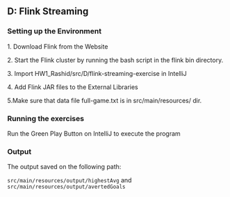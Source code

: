 <h2> D: Flink Streaming </h2>

<h3>Setting up the Environment</h3>
<p>1. Download Flink from the Website <br/>

<p>2. Start the Flink cluster by running the bash script in the flink bin directory. <br /> </p>

<p>3. Import 
HW1_Rashid/src/D/flink-streaming-exercise in IntelliJ <br/>

<p>4. Add Flink JAR files to the External Libraries<br /> </p>


<p>5.Make sure that data file full-game.txt is in src/main/resources/ dir.<br/> </p>


<h3> Running the exercises </h3>
<p> Run the Green Play Button on IntelliJ to execute the program<br/>

<h3> Output </h3>
<p>The output saved on the following path:

`src/main/resources/output/highestAvg` and `src/main/resources/output/avertedGoals`

